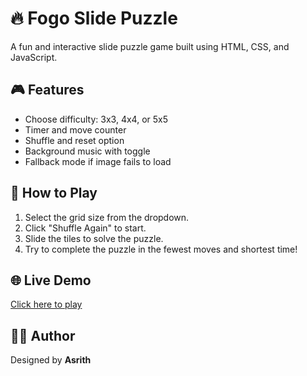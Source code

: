 # 🔥 Fogo Slide Puzzle

A fun and interactive slide puzzle game built using HTML, CSS, and JavaScript.

## 🎮 Features

- Choose difficulty: 3x3, 4x4, or 5x5
- Timer and move counter
- Shuffle and reset option
- Background music with toggle
- Fallback mode if image fails to load

## 🚀 How to Play

1. Select the grid size from the dropdown.
2. Click "Shuffle Again" to start.
3. Slide the tiles to solve the puzzle.
4. Try to complete the puzzle in the fewest moves and shortest time!

## 🌐 Live Demo

[Click here to play](https://gangamasrith.github.io/fogochaingame/)

## 👨‍💻 Author

Designed by **Asrith**
